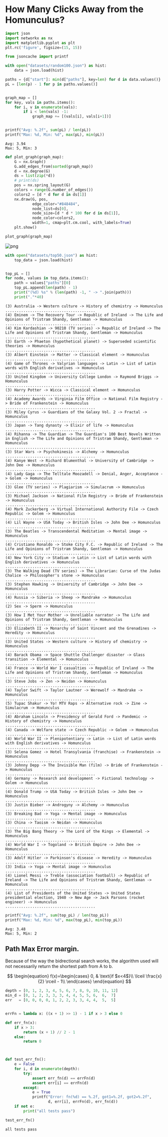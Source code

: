 
# How Many Clicks Away from the Homunculus?

```python
import json
import networkx as nx
import matplotlib.pyplot as plt
plt.rc('figure', figsize=(15, 15))

from jsoncache import printf

with open("datasets/random100.json") as hist:
    data = json.load(hist)

paths = {d["start"]: min(d["paths"], key=len) for d in data.values()}
pL = [len(p) - 1 for p in paths.values()]


graph_map = []
for key, vals in paths.items():
    for i, v in enumerate(vals):
        if i < len(vals) -1:
            graph_map += [(vals[i], vals[i+1])]


printf("Avg: %.2f", sum(pL) / len(pL))
printf("Max: %d, Min: %d", max(pL), min(pL))
```

    Avg: 3.94
    Max: 5, Min: 3



```python
def plot_graph(graph_map):
    G = nx.Graph()
    G.add_edges_from(sorted(graph_map))
    d = nx.degree(G)
    ds = list(zip(*d))
    # print(ds)
    pos = nx.spring_layout(G)
    colors = range(G.number_of_edges())
    colors2 = [d * d for d in ds[1]]
    nx.draw(G, pos,
            edge_color="#848484",
            node_list=ds[0],
            node_size=[d * d * 100 for d in ds[1]],
            node_color=colors2,
            width=1, cmap=plt.cm.cool, with_labels=True)
    plt.show()

plot_graph(graph_map)
```


![png](output_2_0.png)



```python
with open("datasets/top50.json") as hist:
    top_data = json.load(hist)


top_pL = []
for node, values in top_data.items():
    path = values["paths"][0]
    top_pL.append(len(path) - 1)
    print("(%d) %s" % (len(path) -1, " -> ".join(path)))
    print("."*40)
```

    (3) Australia -> Western culture -> History of chemistry -> Homunculus
    ........................................
    (4) Eminem -> The Recovery Tour -> Republic of Ireland -> The Life and Opinions of Tristram Shandy, Gentleman -> Homunculus
    ........................................
    (4) Kim Kardashian -> 90210 (TV series) -> Republic of Ireland -> The Life and Opinions of Tristram Shandy, Gentleman -> Homunculus
    ........................................
    (3) Earth -> Phaeton (hypothetical planet) -> Superseded scientific theories -> Homunculus
    ........................................
    (3) Albert Einstein -> Matter -> Classical element -> Homunculus
    ........................................
    (4) Game of Thrones -> Valyrian languages -> Latin -> List of Latin words with English derivatives -> Homunculus
    ........................................
    (3) United Kingdom -> University College London -> Raymond Briggs -> Homunculus
    ........................................
    (3) Harry Potter -> Wicca -> Classical element -> Homunculus
    ........................................
    (4) Academy Awards -> Virginia Film Office -> National Film Registry -> Bride of Frankenstein -> Homunculus
    ........................................
    (3) Miley Cyrus -> Guardians of the Galaxy Vol. 2 -> Fractal -> Homunculus
    ........................................
    (3) Japan -> Tang dynasty -> Elixir of life -> Homunculus
    ........................................
    (4) Rihanna -> The Guardian -> The Guardian's 100 Best Novels Written in English -> The Life and Opinions of Tristram Shandy, Gentleman -> Homunculus
    ........................................
    (3) Star Wars -> Psychokinesis -> Alchemy -> Homunculus
    ........................................
    (4) Kanye West -> Richard Blumenthal -> University of Cambridge -> John Dee -> Homunculus
    ........................................
    (4) Lady Gaga -> The Telltale Moozadell -> Denial, Anger, Acceptance -> Golem -> Homunculus
    ........................................
    (3) Glee (TV series) -> Plagiarism -> Simulacrum -> Homunculus
    ........................................
    (3) Michael Jackson -> National Film Registry -> Bride of Frankenstein -> Homunculus
    ........................................
    (4) Mark Zuckerberg -> Virtual International Authority File -> Czech Republic -> Golem -> Homunculus
    ........................................
    (4) Lil Wayne -> USA Today -> British Isles -> John Dee -> Homunculus
    ........................................
    (3) The Beatles -> Transcendental Meditation -> Mental image -> Homunculus
    ........................................
    (4) Cristiano Ronaldo -> Stoke City F.C. -> Republic of Ireland -> The Life and Opinions of Tristram Shandy, Gentleman -> Homunculus
    ........................................
    (4) New York City -> Stadium -> Latin -> List of Latin words with English derivatives -> Homunculus
    ........................................
    (3) The Walking Dead (TV series) -> The Librarian: Curse of the Judas Chalice -> Philosopher's stone -> Homunculus
    ........................................
    (3) Stephen Hawking -> University of Cambridge -> John Dee -> Homunculus
    ........................................
    (4) Russia -> Siberia -> Sheep -> Mandrake -> Homunculus
    ........................................
    (2) Sex -> Sperm -> Homunculus
    ........................................
    (3) How I Met Your Mother -> Unreliable narrator -> The Life and Opinions of Tristram Shandy, Gentleman -> Homunculus
    ........................................
    (3) Elizabeth II -> Monarchy of Saint Vincent and the Grenadines -> Heredity -> Homunculus
    ........................................
    (3) United States -> Western culture -> History of chemistry -> Homunculus
    ........................................
    (4) Barack Obama -> Space Shuttle Challenger disaster -> Glass transition -> Elemental -> Homunculus
    ........................................
    (4) France -> World War I casualties -> Republic of Ireland -> The Life and Opinions of Tristram Shandy, Gentleman -> Homunculus
    ........................................
    (3) Steve Jobs -> Zen -> Neidan -> Homunculus
    ........................................
    (4) Taylor Swift -> Taylor Lautner -> Werewolf -> Mandrake -> Homunculus
    ........................................
    (5) Tupac Shakur -> Yo! MTV Raps -> Alternative rock -> Zine -> Simulacrum -> Homunculus
    ........................................
    (4) Abraham Lincoln -> Presidency of Gerald Ford -> Pandemic -> History of chemistry -> Homunculus
    ........................................
    (4) Canada -> Welfare state -> Czech Republic -> Golem -> Homunculus
    ........................................
    (4) World War II -> Plenipotentiary -> Latin -> List of Latin words with English derivatives -> Homunculus
    ........................................
    (3) Selena Gomez -> Hotel Transylvania (franchise) -> Frankenstein -> Homunculus
    ........................................
    (3) Johnny Depp -> The Invisible Man (film) -> Bride of Frankenstein -> Homunculus
    ........................................
    (4) Germany -> Research and development -> Fictional technology -> Golem -> Homunculus
    ........................................
    (4) Donald Trump -> USA Today -> British Isles -> John Dee -> Homunculus
    ........................................
    (3) Justin Bieber -> Androgyny -> Alchemy -> Homunculus
    ........................................
    (3) Breaking Bad -> Yoga -> Mental image -> Homunculus
    ........................................
    (3) China -> Taoism -> Neidan -> Homunculus
    ........................................
    (3) The Big Bang Theory -> The Lord of the Rings -> Elemental -> Homunculus
    ........................................
    (4) World War I -> Togoland -> British Empire -> John Dee -> Homunculus
    ........................................
    (3) Adolf Hitler -> Parkinson's disease -> Heredity -> Homunculus
    ........................................
    (3) India -> Yoga -> Mental image -> Homunculus
    ........................................
    (4) Lionel Messi -> Treble (association football) -> Republic of Ireland -> The Life and Opinions of Tristram Shandy, Gentleman -> Homunculus
    ........................................
    (4) List of Presidents of the United States -> United States presidential election, 1940 -> New Age -> Jack Parsons (rocket engineer) -> Homunculus
    ........................................



```python
printf("Avg: %.2f", sum(top_pL) / len(top_pL))
printf("Max: %d, Min: %d", max(top_pL), min(top_pL))
```

    Avg: 3.48
    Max: 5, Min: 2


## Path Max Error margin.

Because of the way the bidrectional search works, the algorithm used will not necessarily return the shortest path from A to b.

$$
\begin{equation}
  f(x)=\begin{cases}
    0, & \text{if $x<4$}\\
    \lceil \frac{x}{2} \rceil - 1\\
  \end{cases}
\end{equation}
$$


```python
depth = [0, 1, 2, 3, 4, 5, 6, 7, 8, 9, 10, 11, 12]
min_d = [0, 1, 2, 3, 3, 3, 4, 4, 5, 5, 6,  6,  7]
err   = [0, 0, 0, 0, 1, 2, 2, 3, 3, 4, 4,  5,  5]


errFn = lambda x: ((x + 1) >> 1) - 1 if x > 3 else 0

def err_fn(x):
    if x > 3:
        return (x + 1) // 2 - 1
    else:
        return 0



def test_err_fn():
    e = False
    for i, d in enumerate(depth):
        try:
            assert err_fn(d) == errFn(d)
            assert err[i] == errFn(d)
        except:
            e = True
            printf("Error: fn(%d) == %.2f, got1=%.2f, got2=%.2f",
                   d, err[i], errFn(d), err_fn(d))
    if not e:
        print("all tests pass")

test_err_fn()
```

    all tests pass

